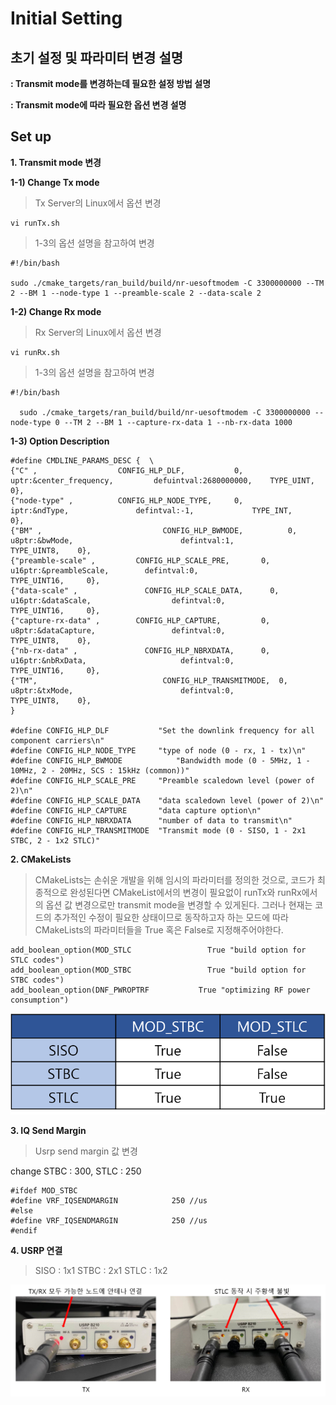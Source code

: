#  Initial Setting
##  초기 설정 및 파라미터 변경 설명

**:  Transmit mode를 변경하는데 필요한 설정 방법 설명**

**: Transmit mode에 따라 필요한 옵션 변경 설명**


## Set up

**1. Transmit mode 변경**

**1-1) Change Tx mode**
> Tx Server의 Linux에서 옵션 변경 
```
vi runTx.sh
```
> 1-3의 옵션 설명을 참고하여 변경
```
#!/bin/bash

sudo ./cmake_targets/ran_build/build/nr-uesoftmodem -C 3300000000 --TM 2 --BM 1 --node-type 1 --preamble-scale 2 --data-scale 2
```
**1-2) Change Rx mode**
> Rx Server의 Linux에서 옵션 변경 
``` 
vi runRx.sh
```
> 1-3의 옵션 설명을 참고하여 변경
``` 
#!/bin/bash

  sudo ./cmake_targets/ran_build/build/nr-uesoftmodem -C 3300000000 --node-type 0 --TM 2 --BM 1 --capture-rx-data 1 --nb-rx-data 1000
```
**1-3) Option Description**
``` 
#define CMDLINE_PARAMS_DESC {  \
{"C" ,                  CONFIG_HLP_DLF,           0,            uptr:&center_frequency,  		defuintval:2680000000,    TYPE_UINT,     0},                 
{"node-type" ,         	CONFIG_HLP_NODE_TYPE,     0, 				    iptr:&ndType,             	defintval:-1,             TYPE_INT,	     0},                     
{"BM" , 					      CONFIG_HLP_BWMODE,	      0, 						u8ptr:&bwMode,						  defintval:1,					    TYPE_UINT8,	   0},					
{"preamble-scale" ,			CONFIG_HLP_SCALE_PRE,	    0,						u16ptr:&preambleScale,		  defintval:0,					    TYPE_UINT16,	 0},					
{"data-scale" ,				  CONFIG_HLP_SCALE_DATA,	  0,						u16ptr:&dataScale,					defintval:0,					    TYPE_UINT16,	 0},
{"capture-rx-data" , 		CONFIG_HLP_CAPTURE,		    0,						u8ptr:&dataCapture,					defintval:0,					    TYPE_UINT8,	   0},
{"nb-rx-data" ,				  CONFIG_HLP_NBRXDATA,	    0,						u16ptr:&nbRxData,					  defintval:0,					    TYPE_UINT16,	 0},	
{"TM", 						      CONFIG_HLP_TRANSMITMODE,  0,						u8ptr:&txMode,						  defintval:0,					    TYPE_UINT8,	   0},
}

#define CONFIG_HLP_DLF           "Set the downlink frequency for all component carriers\n"
#define CONFIG_HLP_NODE_TYPE     "type of node (0 - rx, 1 - tx)\n"
#define CONFIG_HLP_BWMODE		     "Bandwidth mode (0 - 5MHz, 1 - 10MHz, 2 - 20MHz, SCS : 15kHz (common))"
#define CONFIG_HLP_SCALE_PRE     "Preamble scaledown level (power of 2)\n"
#define CONFIG_HLP_SCALE_DATA    "data scaledown level (power of 2)\n"
#define CONFIG_HLP_CAPTURE    	 "data capture option\n"
#define CONFIG_HLP_NBRXDATA   	 "number of data to transmit\n"
#define CONFIG_HLP_TRANSMITMODE	 "Transmit mode (0 - SISO, 1 - 2x1 STBC, 2 - 1x2 STLC)"
```

**2. CMakeLists**
> CMakeLists는 손쉬운 개발을 위해 임시의 파라미터를 정의한 것으로, 
> 코드가 최종적으로 완성된다면 CMakeList에서의 변경이 필요없이 runTx와 runRx에서의 옵션 값 변경으로만 transmit mode을 변경할 수 있게된다.
> 그러나 현재는 코드의 추가적인 수정이 필요한 상태이므로 동작하고자 하는 모드에 따라 CMakeLists의 파라미터들을 True 혹은 False로 지정해주어야한다. 
```
add_boolean_option(MOD_STLC	   				True "build option for STLC codes")
add_boolean_option(MOD_STBC	   				True "build option for STBC codes")
add_boolean_option(DNF_PWROPTRF			  True "optimizing RF power consumption")
```
![](https://github.com/dbwpdls22/NR_Modulation/blob/main/STLC/Figs/CMakeLists.png)

**3. IQ Send Margin**
> Usrp send margin 값 변경

change STBC : 300, STLC : 250
```
#ifdef MOD_STBC
#define VRF_IQSENDMARGIN			250 //us
#else
#define VRF_IQSENDMARGIN			250 //us
#endif
```
**4. USRP 연결**
> SISO : 1x1 STBC : 2x1  STLC : 1x2

![](https://github.com/dbwpdls22/NR_Modulation/blob/main/STLC/Figs/USRP.PNG)

